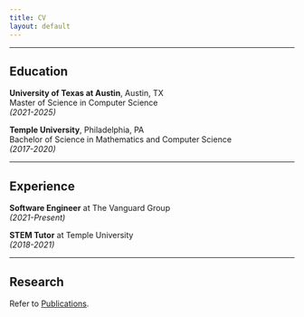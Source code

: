 ```yaml
---
title: CV
layout: default
---
```


***
## Education  

**University of Texas at Austin**, Austin, TX    
Master of Science in Computer Science  
*(2021-2025)*  

**Temple University**, Philadelphia, PA  
Bachelor of Science in Mathematics and Computer Science  
*(2017-2020)*  
  
***
## Experience  

**Software Engineer** at The Vanguard Group  
*(2021-Present)* 

**STEM Tutor** at Temple University  
*(2018-2021)*  

***
## Research  

Refer to [Publications](publications.md).